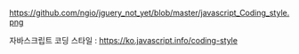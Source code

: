 https://github.com/ngio/jguery_not_yet/blob/master/javascript_Coding_style.png

자바스크립트 코딩 스타일 : https://ko.javascript.info/coding-style 

